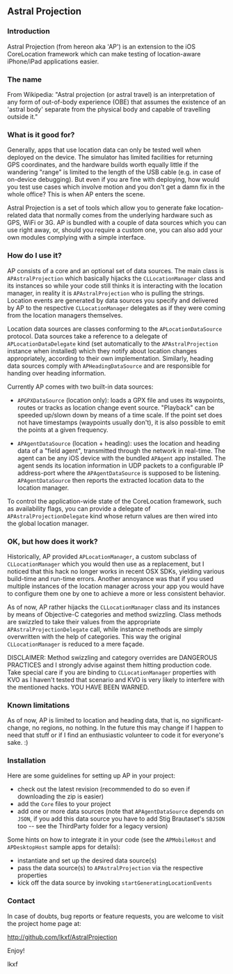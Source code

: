 ## Astral Projection


### Introduction

Astral Projection (from hereon aka 'AP') is an extension to the iOS CoreLocation framework which can make testing of location-aware iPhone/iPad applications easier.


### The name

From Wikipedia: "Astral projection (or astral travel) is an interpretation of any form of out-of-body experience (OBE) that assumes the existence of an 'astral body' separate from the physical body and capable of travelling outside it."


### What is it good for?

Generally, apps that use location data can only be tested well when deployed on the device. The simulator has limited facilities for returning GPS coordinates, and the hardware builds worth equally little if the wandering "range" is limited to the length of the USB cable (e.g. in case of on-device debugging). But even if you are fine with deploying, how would you test use cases which involve motion and you don't get a damn fix in the whole office? This is when AP enters the scene.

Astral Projection is a set of tools which allow you to generate fake location-related data that normally comes from the underlying hardware such as GPS, WiFi or 3G. AP is bundled with a couple of data sources which you can use right away, or, should you require a custom one, you can also add your own modules complying with a simple interface. 


### How do I use it?

AP consists of a core and an optional set of data sources. The main class is `APAstralProjection` which basically hijacks the `CLLocationManager` class and its instances so while your code still thinks it is interacting with the location manager, in reality it is `APAstralProjection` who is pulling the strings. Location events are generated by data sources you specify and delivered by AP to the respective `CLLocationManager` delegates as if they were coming from the location managers themselves.

Location data sources are classes conforming to the `APLocationDataSource` protocol. Data sources take a reference to a delegate of `APLocationDataDelegate` kind (set automatically to the `APAstralProjection` instance when installed) which they notify about location changes appropriately, according to their own implementation. Similarly, heading data sources comply with `APHeadingDataSource` and are responsible for handing over heading information.

Currently AP comes with two built-in data sources:

 * `APGPXDataSource` (location only): loads a GPX file and uses its waypoints, routes or tracks as location change event source. "Playback" can be speeded up/slown down by means of a time scale. If the point set does not have timestamps (waypoints usually don't), it is also possible to emit the points at a given frequency.

 * `APAgentDataSource` (location + heading): uses the location and heading data of a "field agent", transmitted through the network in real-time. The agent can be any iOS device with the bundled `APAgent` app installed. The agent sends its location information in UDP packets to a configurable IP address-port where the `APAgentDataSource` is supposed to be listening. `APAgentDataSource` then reports the extracted location data to the location manager.

To control the application-wide state of the CoreLocation framework, such as availability flags, you can provide a delegate of `APAstralProjectionDelegate` kind whose return values are then wired into the global location manager.


### OK, but how does it work?

Historically, AP provided `APLocationManager`, a custom subclass of `CLLocationManager` which you would then use as a replacement, but I noticed that this hack no longer works in recent OSX SDKs, yielding various build-time and run-time errors. Another annoyance was that if you used multiple instances of the location manager across your app you would have to configure them one by one to achieve a more or less consistent behavior. 

As of now, AP rather hijacks the `CLLocationManager` class and its instances by means of Objective-C categories and method swizzling. Class methods are swizzled to take their values from the appropriate `APAstralProjectionDelegate` call, while instance methods are simply overwritten with the help of categories. This way the original `CLLocationManager` is reduced to a mere façade.

DISCLAIMER: Method swizzling and category overrides are DANGEROUS PRACTICES and I strongly advise against them hitting production code. Take special care if you are binding to `CLLocationManager` properties with KVO as I haven't tested that scenario and KVO is very likely to interfere with the mentioned hacks. YOU HAVE BEEN WARNED.


### Known limitations

As of now, AP is limited to location and heading data, that is, no significant-change, no regions, no nothing. In the future this may change if I happen to need that stuff or if I find an enthusiastic volunteer to code it for everyone's sake. :)


### Installation

Here are some guidelines for setting up AP in your project:
- check out the latest revision (recommended to do so even if downloading the zip is easier)
- add the `Core` files to your project 
- add one or more data sources (note that `APAgentDataSource` depends on `JSON`, if you add this data source you have to add Stig Brautaset's `SBJSON` too -- see the ThirdParty folder for a legacy version)

Some hints on how to integrate it in your code (see the `APMobileHost` and `APDesktopHost` sample apps for details):
- instantiate and set up the desired data source(s)
- pass the data source(s) to `APAstralProjection` via the respective properties
- kick off the data source by invoking `startGeneratingLocationEvents`


### Contact

In case of doubts, bug reports or feature requests, you are welcome to visit the project home page at:

http://github.com/lkxf/AstralProjection



Enjoy!

lkxf



